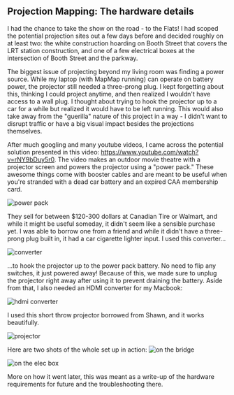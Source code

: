 ## Projection Mapping: The hardware details

I had the chance to take the show on the road - to the Flats! I had scoped the potential projection sites out a few days before and decided roughly on at least two: the white construction hoarding on Booth Street that covers the LRT station construction, and one of a few electrical boxes at the intersection of Booth Street and the parkway. 

The biggest issue of projecting beyond my living room was finding a power source. While my laptop (with MapMap running) can operate on battery power, the projector still needed a three-prong plug. I kept forgetting about this, thinking I could project anytime, and then realized I wouldn't have access to a wall plug. I thought about trying to hook the projector up to a car for a while but realized it would have to be left running. This would also take away from the "guerilla" nature of this project in a way - I didn't want to disrupt traffic or have a big visual impact besides the projections themselves.

After much googling and many youtube videos, I came across the potential solution presented in this video: https://www.youtube.com/watch?v=rNY9bDuy5r0.
The video makes an outdoor movie theatre with a projector screen and powers the projector using a "power pack." These awesome things come with booster cables and are meant to be useful when you're stranded with a dead car battery and an expired CAA membership card. 

![power pack](https://img.ziggi.org/CUwbkKdv.jpg)

They sell for between $120-300 dollars at Canadian Tire or Walmart, and while it might be useful someday, it didn't seem like a sensible purchase yet. I was able to borrow one from a friend and while it didn't have a three-prong plug built in, it had a car cigarette lighter input. I used this converter...

![converter](https://img.ziggi.org/IFwEdrIr.jpg)

...to hook the projector up to the power pack battery. No need to flip any switches, it just powered away! Because of this, we made sure to unplug the projector right away after using it to prevent draining the battery. Aside from that, I also needed an HDMI converter for my Macbook:

![hdmi converter](https://img.ziggi.org/Avt1yxb4.jpg)

I used this short throw projector borrowed from Shawn, and it works beautifully.

![projector](https://img.ziggi.org/53T93Jmr.png) 

Here are two shots of the whole set up in action:
![on the bridge](https://img.ziggi.org/E9TrxAuv.jpg)

![on the elec box](https://img.ziggi.org/lXyPtE7R.jpg)

More on how it went later, this was meant as a write-up of the hardware requirements for future and the troubleshooting there. 

